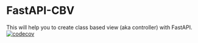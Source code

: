 # FastAPI-CBV
This will help you to create class based view (aka controller) with FastAPI.  
[![codecov](https://codecov.io/gh/E5presso/fastapi-cbv/branch/main/graph/badge.svg?token=9DjoCE9Cgz)](https://codecov.io/gh/E5presso/fastapi-cbv)
<br>

